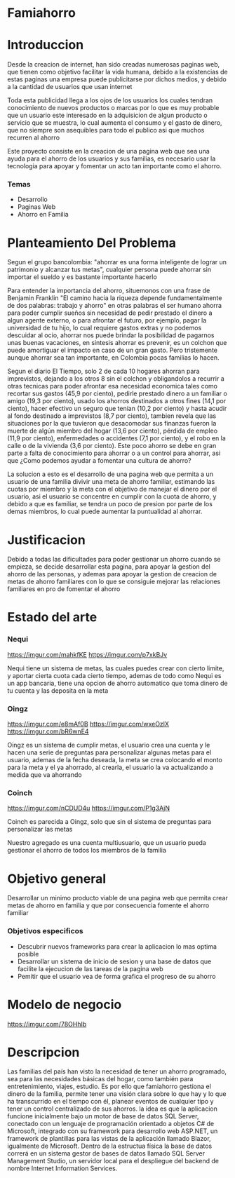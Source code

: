 # Famiahorro
# Introduccion

Desde la creacion de internet, han sido creadas numerosas paginas web, que tienen como objetivo facilitar la vida humana, debido a la existencias de estas paginas una empresa puede publicitarse por dichos medios, y debido a la cantidad de usuarios que usan internet

Toda esta publicidad llega a los ojos de los usuarios los cuales tendran conocimiento de nuevos productos o marcas
por lo que es muy probable que un usuario este interesado en la adquisicion de algun producto o servicio que se muestra, lo cual aumenta el consumo y el gasto de dinero, que no siempre son asequibles para todo el publico asi que muchos recurren al ahorro

Este proyecto consiste en la creacion de una pagina web que sea una ayuda para el ahorro de los usuarios y sus familias, es necesario usar la tecnologia para apoyar y fomentar un acto tan importante como el ahorro.

### Temas
- Desarrollo
- Paginas Web
- Ahorro en Familia

# Planteamiento Del Problema

Segun el grupo bancolombia: "ahorrar es una forma inteligente de lograr un patrimonio y alcanzar tus metas", cualquier persona puede ahorrar sin importar el sueldo y es bastante importante hacerlo

Para entender la importancia del ahorro, situemonos con una frase de Benjamin Franklin "El camino hacia la riqueza depende fundamentalmente de dos palabras: trabajo y ahorro" en otras palabras el ser humano ahorra para poder cumplir sueños sin necesidad de pedir prestado el dinero a algun agente externo, o para afrontar el futuro, por ejemplo, pagar la universidad de tu hijo, lo cual requiere gastos extras y no podemos descuidar al ocio, ahorrar nos puede brindar la posibilidad de pagarnos unas buenas vacaciones, en sintesis ahorrar es prevenir, es un colchon que puede amortiguar el impacto en caso de un gran gasto. Pero tristemente aunque ahorrar sea tan importante, en Colombia pocas familias lo hacen.

Segun el diario El Tiempo, solo 2 de cada 10 hogares ahorran para imprevistos, dejando a los otros 8 sin el colchon y obligandolos a recurrir a otras tecnicas para poder afrontar esa necesidad economica tales como recortar sus gastos (45,9 por ciento), pedirle prestado dinero a un familiar o amigo (19,3 por ciento), usado los ahorros destinados a otros fines (14,1 por ciento), hacer efectivo un seguro que tenían (10,2 por ciento) y hasta acudir al fondo destinado a imprevistos (8,7 por ciento), tambien revela que las situaciones por la que tuvieron que desacomodar sus finanzas fueron la muerte de algún miembro del hogar (13,6 por ciento), pérdida de empleo (11,9 por ciento), enfermedades o accidentes (7,1 por ciento), y el robo en la calle o de la vivienda (3,6 por ciento). Este poco ahorro se debe en gran parte a falta de conocimiento para ahorrar o a un control para ahorrar, asi que ¿Como podemos ayudar a fomentar una cultura de ahorro?

La solucion a esto es el desarrollo de una pagina web que permita a un usuario de una familia divivir una meta de ahorro familiar, estimando las cuotas por miembro y la meta con el objetivo de manejar el dinero por el usuario, asi el usuario se concentre en cumplir con la cuota de ahorro, y debido a que es familiar, se tendra un poco de presion por parte de los demas miembros, lo cual puede aumentar la puntualidad al ahorrar.

# Justificacion

Debido a todas las dificultades para poder gestionar un ahorro cuando se empieza, se decide desarrollar esta pagina, para apoyar la gestion del ahorro de las personas, y ademas para apoyar la gestion de creacion de metas de ahorro familiares con lo que se consiguie mejorar las relaciones familiares en pro de fomentar el ahorro

# Estado del arte
### Nequi
https://imgur.com/mahkfKE
https://imgur.com/p7xkBJv

Nequi tiene un sistema de metas, las cuales puedes crear con cierto limite, y aportar cierta cuota cada cierto tiempo, ademas de todo  como Nequi es un app bancaria, tiene una opcion de ahorro automatico que toma dinero de tu cuenta y las deposita en la meta

### Oingz
https://imgur.com/e8mAf0B
https://imgur.com/wxeOzlX
https://imgur.com/bR6wnE4

Oingz es un sistema de cumplir metas, el usuario crea una cuenta y le hacen una serie de preguntas para personalizar algunas metas para el usuario, ademas de la fecha deseada, la meta se crea colocando el monto para la meta y el ya ahorrado, al crearla, el usuario la va actualizando a medida que va ahorrando

### Coinch
https://imgur.com/nCDUD4u
https://imgur.com/P1g3AjN

Coinch es parecida a Oingz, solo que sin el sistema de preguntas para personalizar las metas

Nuestro agregado es una cuenta multiusuario, que un usuario pueda gestionar el ahorro de todos los miembros de la familia

# Objetivo general

Desarrollar un minimo producto viable de una pagina web que permita crear metas de ahorro en familia y que por consecuencia fomente el ahorro familiar

### Objetivos especificos
- Descubrir nuevos frameworks para crear la aplicacion lo mas optima posible
- Desarrollar un sistema de inicio de sesion y una base de datos que facilite la ejecucion de las tareas de la pagina web
- Pemitir que el usuario vea de forma grafica el progreso de su ahorro



# Modelo de negocio

https://imgur.com/78OHhIb

# Descripcion

Las familias del país han visto la necesidad de tener un ahorro programado, sea para las necesidades básicas del hogar, como también para entretenimiento, viajes, estudio. Es por ello que famiahorro gestiona el dinero de la familia, permite tener una visión clara sobre lo que hay y lo que ha transcurrido en el tiempo con él, planear eventos de cualquier tipo y tener un control centralizado de sus ahorros.
la idea es que la aplicacion funcione inicialmente bajo un motor de base de datos SQL Server, conectado con un lenguaje de programación orientado a objetos C# de Microsoft, integrado con su framework para desarrollo web ASP.NET, un framework de plantillas para las vistas de la aplicación llamado Blazor, igualmente de Microsoft. Dentro de la estructua física la base de datos correrá en un sistema gestor de bases de datos llamado SQL Server Management Studio, un servidor local para el despliegue del backend de nombre Internet Information Services.

